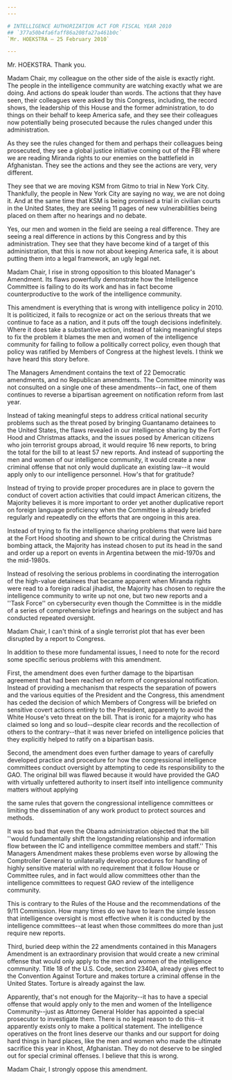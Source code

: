 ```yaml
---
---

# INTELLIGENCE AUTHORIZATION ACT FOR FISCAL YEAR 2010
## `377a50b4fa6faff86a208fa27a461b0c`
`Mr. HOEKSTRA — 25 February 2010`

---
```



Mr. HOEKSTRA. Thank you.

Madam Chair, my colleague on the other side of the aisle is exactly 
right. The people in the intelligence community are watching exactly 
what we are doing. And actions do speak louder than words. The actions 
that they have seen, their colleagues were asked by this Congress, 
including, the record shows, the leadership of this House and the 
former administration, to do things on their behalf to keep America 
safe, and they see their colleagues now potentially being prosecuted 
because the rules changed under this administration.

As they see the rules changed for them and perhaps their colleagues 
being prosecuted, they see a global justice initiative coming out of 
the FBI where we are reading Miranda rights to our enemies on the 
battlefield in Afghanistan. They see the actions and they see the 
actions are very, very different.

They see that we are moving KSM from Gitmo to trial in New York City. 
Thankfully, the people in New York City are saying no way, we are not 
doing it. And at the same time that KSM is being promised a trial in 
civilian courts in the United States, they are seeing 11 pages of new 
vulnerabilities being placed on them after no hearings and no debate.

Yes, our men and women in the field are seeing a real difference. 
They are seeing a real difference in actions by this Congress and by 
this administration. They see that they have become kind of a target of 
this administration, that this is now not about keeping America safe, 
it is about putting them into a legal framework, an ugly legal net.

Madam Chair, I rise in strong opposition to this bloated Manager's 
Amendment. Its flaws powerfully demonstrate how the Intelligence 
Committee is failing to do its work and has in fact become 
counterproductive to the work of the intelligence community.

This amendment is everything that is wrong with intelligence policy 
in 2010. It is politicized, it fails to recognize or act on the serious 
threats that we continue to face as a nation, and it puts off the tough 
decisions indefinitely. Where it does take a substantive action, 
instead of taking meaningful steps to fix the problem it blames the men 
and women of the intelligence community for failing to follow a 
politically correct policy, even though that policy was ratified by 
Members of Congress at the highest levels. I think we have heard this 
story before.

The Managers Amendment contains the text of 22 Democratic amendments, 
and no Republican amendments. The Committee minority was not consulted 
on a single one of these amendments--in fact, one of them continues to 
reverse a bipartisan agreement on notification reform from last year.

Instead of taking meaningful steps to address critical national 
security problems such as the threat posed by bringing Guantanamo 
detainees to the United States, the flaws revealed in our intelligence 
sharing by the Fort Hood and Christmas attacks, and the issues posed by 
American citizens who join terrorist groups abroad, it would require 16 
new reports, to bring the total for the bill to at least 57 new 
reports. And instead of supporting the men and women of our 
intelligence community, it would create a new criminal offense that not 
only would duplicate an existing law--it would apply only to our 
intelligence personnel. How's that for gratitude?

Instead of trying to provide proper procedures are in place to govern 
the conduct of covert action activities that could impact American 
citizens, the Majority believes it is more important to order yet 
another duplicative report on foreign language proficiency when the 
Committee is already briefed regularly and repeatedly on the efforts 
that are ongoing in this area.

Instead of trying to fix the intelligence sharing problems that were 
laid bare at the Fort Hood shooting and shown to be critical during the 
Christmas bombing attack, the Majority has instead chosen to put its 
head in the sand and order up a report on events in Argentina between 
the mid-1970s and the mid-1980s.

Instead of resolving the serious problems in coordinating the 
interrogation of the high-value detainees that became apparent when 
Miranda rights were read to a foreign radical jihadist, the Majority 
has chosen to require the intelligence community to write up not one, 
but two new reports and a ''Task Force'' on cybersecurity even though 
the Committee is in the middle of a series of comprehensive briefings 
and hearings on the subject and has conducted repeated oversight.

Madam Chair, I can't think of a single terrorist plot that has ever 
been disrupted by a report to Congress.

In addition to these more fundamental issues, I need to note for the 
record some specific serious problems with this amendment.


First, the amendment does even further damage to the bipartisan 
agreement that had been reached on reform of congressional 
notification. Instead of providing a mechanism that respects the 
separation of powers and the various equities of the President and the 
Congress, this amendment has ceded the decision of which Members of 
Congress will be briefed on sensitive covert actions entirely to the 
President, apparently to avoid the White House's veto threat on the 
bill. That is ironic for a majority who has claimed so long and so 
loud--despite clear records and the recollection of others to the 
contrary--that it was never briefed on intelligence policies that they 
explicitly helped to ratify on a bipartisan basis.

Second, the amendment does even further damage to years of carefully 
developed practice and procedure for how the congressional intelligence 
committees conduct oversight by attempting to cede its responsibility 
to the GAO. The original bill was flawed because it would have provided 
the GAO with virtually unfettered authority to insert itself into 
intelligence community matters without applying


the same rules that govern the congressional intelligence committees or 
limiting the dissemination of any work product to protect sources and 
methods.

It was so bad that even the Obama administration objected that the 
bill ''would fundamentally shift the longstanding relationship and 
information flow between the IC and intelligence committee members and 
staff.'' This Managers Amendment makes these problems even worse by 
allowing the Comptroller General to unilaterally develop procedures for 
handling of highly sensitive material with no requirement that it 
follow House or Committee rules, and in fact would allow committees 
other than the intelligence committees to request GAO review of the 
intelligence community.

This is contrary to the Rules of the House and the recommendations of 
the 9/11 Commission. How many times do we have to learn the simple 
lesson that intelligence oversight is most effective when it is 
conducted by the intelligence committees--at least when those 
committees do more than just require new reports.

Third, buried deep within the 22 amendments contained in this 
Managers Amendment is an extraordinary provision that would create a 
new criminal offense that would only apply to the men and women of the 
intelligence community. Title 18 of the U.S. Code, section 2340A, 
already gives effect to the Convention Against Torture and makes 
torture a criminal offense in the United States. Torture is already 
against the law.

Apparently, that's not enough for the Majority--it has to have a 
special offense that would apply only to the men and women of the 
Intelligence Community--just as Attorney General Holder has appointed a 
special prosecutor to investigate them. There is no legal reason to do 
this--it apparently exists only to make a political statement. The 
intelligence operatives on the front lines deserve our thanks and our 
support for doing hard things in hard places, like the men and women 
who made the ultimate sacrifice this year in Khost, Afghanistan. They 
do not deserve to be singled out for special criminal offenses. I 
believe that this is wrong.

Madam Chair, I strongly oppose this amendment.